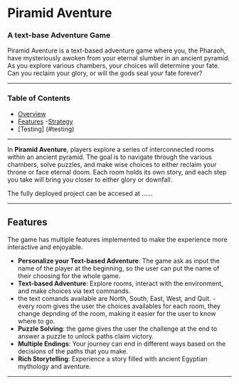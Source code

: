 # Piramid Aventure 

### A text-base Adventure Game

Piramid Aventure is a text-based adventure game where you, the Pharaoh, have mysteriously awoken from your eternal slumber in an ancient pyramid. As you explore various chambers, your choices will determine your fate. Can you reclaim your glory, or will the gods seal your fate forever?



---

### Table of Contents

- [Overview](#overview)
- [Features](#features)
-[Strategy](#strategy)
- [Testing] (#testing)





---
In **Piramid Aventure**, players explore a series of interconnected rooms within an ancient pyramid. The goal is to navigate through the various chambers, solve puzzles, and make wise choices to either reclaim your throne or face eternal doom. Each room holds its own story, and each step you take will bring you closer to either glory or downfall.

The fully deployed project can be accesed at ......

---

## Features

The game has multiple features implemented  to make the experience more interactive and enjoyable.
- **Personalize your Text-based Adventure**: The game ask as input the name of the player at the beginning, so the user can put the name of their choosing for the whole game.
- **Text-based Adventure**: Explore rooms, interact with the environment, and make choices via text commands.
- the text comands available are North, South, East, West, and Quit.
-every room gives the user the choices availables for each room, they change depnding of the room, making it easier for the user to know where to go.
- **Puzzle Solving**: the game gives the user the challenge at the end to answer a puzzle to unlock paths claim victory.
- **Multiple Endings**: Your journey can end in different ways based on the decisions of the paths that you make.
- **Rich Storytelling**: Experience a story filled with ancient Egyptian mythology and aventure.

---



